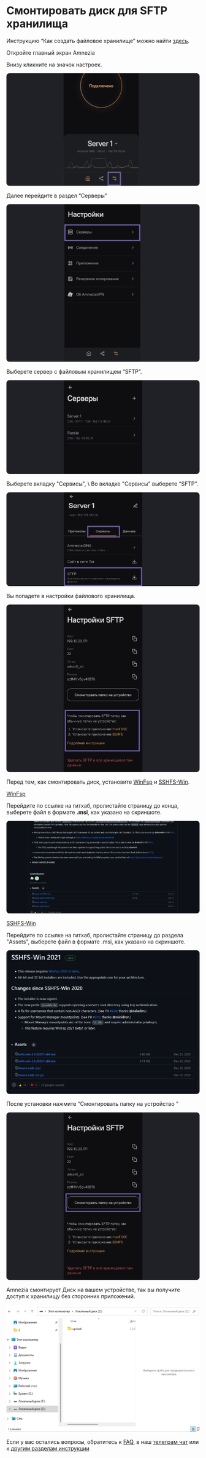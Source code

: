 #  Смонтировать диск для SFTP хранилища 

Инструкцию “Как создать файловое хранилище” можно найти [здесь].  

Откройте главный экран Amnezia

 Внизу кликните на значок настроек.

![](https://raw.githubusercontent.com/amnezia-vpn/amnezia.org-content/master/docs/ru/instructions/25_sftp_mount_disk/img/sftpmd_ru_1.png)

Далее перейдите в раздел “Серверы”

![](https://raw.githubusercontent.com/amnezia-vpn/amnezia.org-content/master/docs/ru/instructions/25_sftp_mount_disk/img/sftpmd_ru_2.png)


Выберете сервер с файловым хранилищем “SFTP”.

![](https://raw.githubusercontent.com/amnezia-vpn/amnezia.org-content/master/docs/ru/instructions/25_sftp_mount_disk/img/sftpmd_ru_3.png)


Выберете вкладку "Сервисы", \ 
Во вкладке "Сервисы" выберете “SFTP”.

![](https://raw.githubusercontent.com/amnezia-vpn/amnezia.org-content/master/docs/ru/instructions/25_sftp_mount_disk/img/sftpmd_ru_4.png)

Вы попадете в настройки файлового хранилища. 

![](https://raw.githubusercontent.com/amnezia-vpn/amnezia.org-content/master/docs/ru/instructions/25_sftp_mount_disk/img/sftpmd_ru_5.png)

Перед тем, как смонтировать диск, установите [WinFsp] и [SSHFS-Win].


[WinFsp] 

 Перейдите по ссылке на гитхаб, пролистайте страницу до конца, выберете файл в формате **.msi**, как указано на скриншоте.


![](https://raw.githubusercontent.com/amnezia-vpn/amnezia.org-content/master/docs/ru/instructions/25_sftp_mount_disk/img/sftpmd_ru_6.png)

[SSHFS-Win] 

Перейдите по ссылке на гитхаб, пролистайте страницу до раздела "Assets", выберете файл в формате .msi, как указано на скриншоте.

![](https://raw.githubusercontent.com/amnezia-vpn/amnezia.org-content/master/docs/ru/instructions/25_sftp_mount_disk/img/sftpmd_ru_7.png)

После установки нажмите “Смонтировать папку на устройство ”

![](https://raw.githubusercontent.com/amnezia-vpn/amnezia.org-content/master/docs/ru/instructions/25_sftp_mount_disk/img/sftpmd_ru_8.png)

Amnezia смонтирует Диск на вашем устройстве, так вы получите доступ к хранилищу без сторонних приложений. 

![](https://raw.githubusercontent.com/amnezia-vpn/amnezia.org-content/master/docs/ru/instructions/25_sftp_mount_disk/img/sftpmd_ru_9.png)

Если у вас остались вопросы, обратитесь к [FAQ], в наш [телеграм чат] или к [другим разделам инструкции]

[about-int-link]: /about
[FAQ]: ../faq
[телеграм чат]: https://t.me/amnezia_vpn
[другим разделам инструкции]: ../instructions 
[здесь]: ../instructions/24_sftp 
[WinFsp]: https://github.com/winfsp/winfsp/releases/tag/v2.0
[SSHFS-Win]: https://github.com/winfsp/sshfs-win/releases
